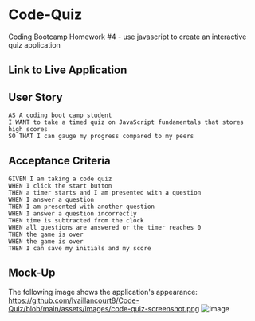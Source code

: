 # Code-Quiz
Coding Bootcamp Homework #4 - use javascript to create an interactive quiz application

## Link to Live Application



## User Story

```
AS A coding boot camp student
I WANT to take a timed quiz on JavaScript fundamentals that stores high scores
SO THAT I can gauge my progress compared to my peers
```

## Acceptance Criteria

```
GIVEN I am taking a code quiz
WHEN I click the start button
THEN a timer starts and I am presented with a question
WHEN I answer a question
THEN I am presented with another question
WHEN I answer a question incorrectly
THEN time is subtracted from the clock
WHEN all questions are answered or the timer reaches 0
THEN the game is over
WHEN the game is over
THEN I can save my initials and my score
```

## Mock-Up

The following image shows the application's appearance:
https://github.com/lvaillancourt8/Code-Quiz/blob/main/assets/images/code-quiz-screenshot.png
![image](https://user-images.githubusercontent.com/55712456/125680675-d0463be9-ca82-4571-ba55-ba165b8353ff.png)


